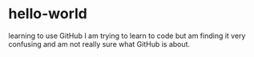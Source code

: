 # hello-world
learning to use GitHub
I am trying to learn to code but am finding it very confusing and am not really sure what GitHub is about.
